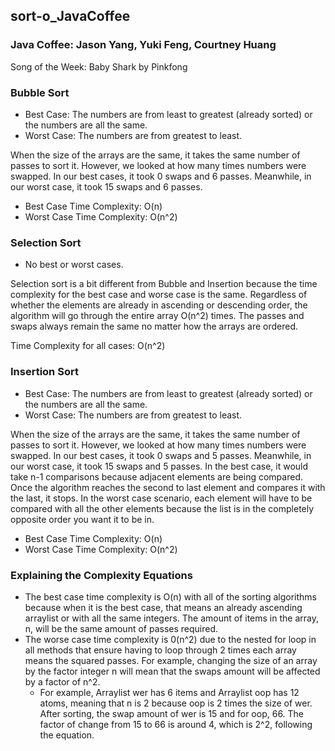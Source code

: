 ## sort-o_JavaCoffee
### Java Coffee: Jason Yang, Yuki Feng, Courtney Huang
Song of the Week: Baby Shark by Pinkfong

### Bubble Sort
  * Best Case: The numbers are from least to greatest (already sorted) or the numbers are all the same.
  * Worst Case: The numbers are from greatest to least.

When the size of the arrays are the same, it takes the same number of passes to
sort it. However, we looked at how many times numbers were swapped. In our best
cases, it took 0 swaps and 6 passes. Meanwhile, in our worst case, it took 15 swaps
and 6 passes.

  * Best Case Time Complexity: O(n)
  * Worst Case Time Complexity: O(n^2)

### Selection Sort
  * No best or worst cases.

Selection sort is a bit different from Bubble and Insertion because the time complexity for the best case and worse case is the same. Regardless of whether the elements are already in ascending or descending order, the algorithm will go through the entire array O(n^2) times. The passes and swaps always remain the same no matter how the arrays are ordered.

Time Complexity for all cases: O(n^2)

### Insertion Sort
  * Best Case: The numbers are from least to greatest (already sorted) or the numbers are all the same.
  * Worst Case: The numbers are from greatest to least.

When the size of the arrays are the same, it takes the same number of passes to sort it. However, we looked at how many times numbers were swapped. In our best cases, it took 0 swaps and 5 passes. Meanwhile, in our worst case, it took 15 swaps and 5 passes. In the best case, it would take n-1 comparisons because adjacent elements are being compared. Once the algorithm reaches the second to last element and compares it with the last, it stops. In the worst case scenario, each element will have to be compared with all the other elements because the list is in the completely opposite order you want it to be in.

  * Best Case Time Complexity: O(n)
  * Worst Case Time Complexity: O(n^2)

### Explaining the Complexity Equations
  * The best case time complexity is O(n) with all of the sorting algorithms because when it is the best case, that means an already ascending arraylist or with all the same integers. The amount of items in the array, n, will be the same amount of passes required.
  * The worse case time complexity is 0(n^2) due to the nested for loop in all methods that ensure having to loop through 2 times each array means the squared passes. For example, changing the size of an array by the factor integer n will mean that the swaps amount will be affected by a factor of n^2.
    * For example, Arraylist wer has 6 items and Arraylist oop has 12 atoms, meaning that n is 2 because oop is 2 times the size of wer. After sorting, the swap amount of wer is 15 and for oop, 66. The factor of change from 15 to 66 is around 4, which is 2^2, following the equation. 
